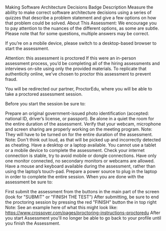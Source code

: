 Making Software Architecture Decisions
Badge Description
Measure the ability to make correct software architecture decisions using a series of quizzes that describe a problem statement and give a few options on how that problem could be solved.
About This Assessment:
We encourage you to pay attention to the nuances of the different options, as some are subtle. Please note that for some questions, multiple answers may be correct.

If you’re on a mobile device, please switch to a desktop-based browser to start the assessment.

Attention: this assessment is proctored
If this were an in-person assessment process, you’d be completing all of the hiring assessments and interviews on-site using only the provided materials. To replicate that authenticity online, we’ve chosen to proctor this assessment to prevent fraud.

You will be redirected our partner, ProctorEdu, where you will be able to take a proctored assessment session.

Before you start the session be sure to:

Prepare an original government-issued photo identification (accepted: national ID, driver’s license, or passport).
Be alone in a quiet the room for the entire duration of the assessment.
Verify that your webcam, microphone and screen sharing are properly working on the meeting program.
Note: They will have to be turned on for the entire duration of the assessment.
Note: Don't think out loud, as that will be picked up and incorrectly detected as cheating.
Have a desktop or a laptop available. You cannot use a tablet or a mobile device to complete the assessment.
Check your internet connection is stable, try to avoid mobile or dongle connections.
Have only one monitor connected, no secondary monitors or webcams are allowed.
Have a mouse and keyboard available during the assessment, rather than using the laptop’s touch-pad.
Prepare a power source to plug in the laptop in order to complete the entire session.
When you are done with the assessment be sure to:

First submit the assessment from the buttons in the main part of the screen (look for "SUBMIT" or "FINISH THE TEST")
After submitting, be sure to end the proctoring session by pressing the red "FINISH" button the in top right
Note: See an example here of what this might look like: https://www.crossover.com/pages/proctoring-instructions-proctoredu
After you start Assessment you'll no longer be able to go back to your profile until you finish the Assessment.